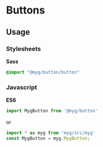 # Buttons

## Usage

### Stylesheets

**Sass**

```sass
@import "@myg/button/button"
```

### Javascript

**ES6**

```js
import MygButton from '@myg/button'
```

or

```js
import * as myg from 'myg/src/myg'
const MygButton = myg.MygButton;
```
